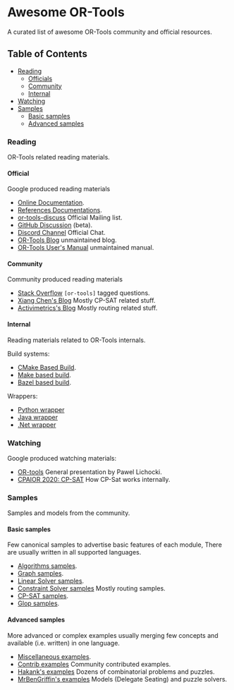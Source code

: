 # Awesome OR-Tools

A curated list of awesome OR-Tools community and official resources.

## Table of Contents

- [Reading](#reading)
  - [Officials](#official)
  - [Community](#community)
  - [Internal](#internal)
- [Watching](#watching) 
- [Samples](#samples)
  - [Basic samples](#basic-samples)
  - [Advanced samples](#advanced-samples)

### Reading
OR-Tools related reading materials.

#### Official
Google produced reading materials
- [Online Documentation](https://developers.google.com/optimization/).
- [References Documentations](https://google.github.io/or-tools/).
- [or-tools-discuss](https://groups.google.com/g/or-tools-discuss) Official Mailing list.
- [GitHub Discussion](https://github.com/google/or-tools/discussions) (beta).
- [Discord Channel](https://discord.gg/ENkQrdf) Official Chat.
- [OR-Tools Blog](https://or-tools.blogspot.com/) unmaintained blog.
- [OR-Tools User's Manual](https://acrogenesis.com/or-tools/documentation/user_manual/index.html) unmaintained manual.

#### Community
Community produced reading materials
- [Stack Overflow](https://stackoverflow.com/questions/tagged/or-tools) `[or-tools]` tagged questions.
- [Xiang Chen's Blog](https://www.xiang.dev/tags/#ortools) Mostly CP-SAT related stuff.
- [Activimetrics's Blog](https://activimetrics.com/tags/google-or-tools/) Mostly routing related stuff.

#### Internal
Reading materials related to OR-Tools internals.

Build systems:
- [CMake Based Build](https://github.com/google/or-tools/blob/master/cmake/README.md).
- [Make based build](https://github.com/google/or-tools/blob/master/makefiles/README.md).
- [Bazel based build](https://github.com/google/or-tools/blob/master/bazel/README.md).

Wrappers:
- [Python wrapper](https://github.com/google/or-tools/blob/master/ortools/python/README.md)
- [Java wrapper](https://github.com/google/or-tools/blob/master/ortools/java/README.md)
- [.Net wrapper](https://github.com/google/or-tools/blob/master/ortools/dotnet/README.md)

### Watching
Google produced watching materials:
- [OR-tools](https://youtu.be/AJ6LeiMe_PQ) General presentation by Pawel Lichocki.
- [CPAIOR 2020: CP-SAT](https://youtu.be/lmy1ddn4cyw?t=87) How CP-Sat works internally.

### Samples
Samples and models from the community.

#### Basic samples
Few canonical samples to advertise basic features of each module, There are usually written in all supported languages.
- [Algorithms samples](https://github.com/google/or-tools/tree/stable/ortools/algorithms/samples).
- [Graph samples](https://github.com/google/or-tools/tree/stable/ortools/graph/samples).
- [Linear Solver samples](https://github.com/google/or-tools/tree/stable/ortools/linear_solver/samples).
- [Constraint Solver samples](https://github.com/google/or-tools/tree/stable/ortools/constraint_solver/samples) Mostly routing samples.
- [CP-SAT samples](https://github.com/google/or-tools/tree/stable/ortools/sat/samples).
- [Glop samples](https://github.com/google/or-tools/tree/master/ortools/glop/samples).

#### Advanced samples
More advanced or complex examples usually merging few concepts and available (i.e. written) in one language.
- [Miscellaneous examples](https://github.com/google/or-tools/tree/stable/examples).
- [Contrib examples](https://github.com/google/or-tools/tree/stable/examples/contrib) Community contributed examples.
- [Hakank's examples](https://github.com/hakank/hakank/tree/master/google_or_tools) Dozens of combinatorial problems and puzzles.
- [MrBenGriffin's examples](https://github.com/MrBenGriffin/or-tools-fun) Models (Delegate Seating) and puzzle solvers.
